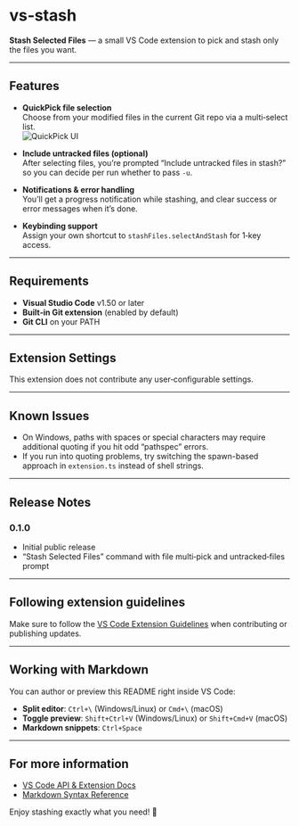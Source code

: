 # vs‑stash

**Stash Selected Files** — a small VS Code extension to pick and stash only the files you want.

---

## Features

- **QuickPick file selection**  
  Choose from your modified files in the current Git repo via a multi‑select list.  
  ![QuickPick UI](images/quickpick.png)

- **Include untracked files (optional)**  
  After selecting files, you’re prompted “Include untracked files in stash?” so you can decide per run whether to pass `-u`.

- **Notifications & error handling**  
  You’ll get a progress notification while stashing, and clear success or error messages when it’s done.

- **Keybinding support**  
  Assign your own shortcut to `stashFiles.selectAndStash` for 1‑key access.

---

## Requirements

- **Visual Studio Code** v1.50 or later  
- **Built‑in Git extension** (enabled by default)  
- **Git CLI** on your PATH

---

## Extension Settings

This extension does not contribute any user‑configurable settings.

---

## Known Issues

- On Windows, paths with spaces or special characters may require additional quoting if you hit odd “pathspec” errors.  
- If you run into quoting problems, try switching the spawn-based approach in `extension.ts` instead of shell strings.

---

## Release Notes

### 0.1.0

- Initial public release  
- “Stash Selected Files” command with file multi‑pick and untracked‑files prompt

---

## Following extension guidelines

Make sure to follow the [VS Code Extension Guidelines](https://code.visualstudio.com/api/references/extension-guidelines) when contributing or publishing updates.

---

## Working with Markdown

You can author or preview this README right inside VS Code:

- **Split editor**: `Ctrl+\` (Windows/Linux) or `Cmd+\` (macOS)  
- **Toggle preview**: `Shift+Ctrl+V` (Windows/Linux) or `Shift+Cmd+V` (macOS)  
- **Markdown snippets**: `Ctrl+Space`

---

## For more information

- [VS Code API & Extension Docs](https://code.visualstudio.com/api)  
- [Markdown Syntax Reference](https://www.markdownguide.org/basic-syntax/)  

Enjoy stashing exactly what you need! 🎉  

